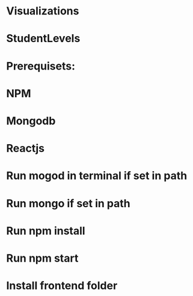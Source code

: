 # Visualizations
# StudentLevels
#
#
# Prerequisets: 
#
# NPM
# Mongodb
# Reactjs 
# 
# Run mogod in terminal if set in path
# Run mongo if set in path
#
# Run npm install
# Run npm start
#
# Install frontend folder
#
#
#